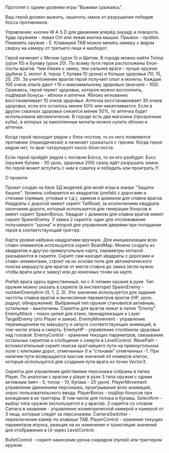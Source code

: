 Прототип с одним уровнем игры "Выживи сражаясь".

Ваш герой должен выжить, зашитить замок от разрушения победив босса противников.

Управление: кнопки W A S D для движения вперёд (назад) и поворота. Удар оружием - левая Ctrl или левая кнопка мышки. Прыжок - пробел. Поменять оружие - E. Клавишей TAB можно менять камеру с видом сверху на камеру от третьего лица и наоборот.

Герой начинает с Мечом (урон 5) и Щитом. В городе можно найти Топор (урон 10) и Булаву (урон 20). По всему пути героя расположены блок-посты врагов. Чем ближе к замку, тем сильнее враги - лучше оружие (дубина 2, молот 4, торор 7, булава 10 урона) и больше здоровья (10, 15, 20, 25). За уничтожение врагов герой получает опыт и монеты. Каждые 100 очков опыта дают +10 к максимальному здоровью (вначале - 100). Сражаясь, герой теряет здоровье, которое можно восполнить, подбирая бонусы - яблоки и аптечки. Яблоко мгновенно восстанавливает 10 очков здоровья. Аптечка восстанавливает 30 очков здоровья, если его осталось менее 50% или накапливается. Если в других схватках здоровье снизится менее 50%, то аптечка будет использована автоматически. В городе есть два магазина (прозрачные кубы), в которых за накопленные монеты можно купить яблоки и аптечки. 

Когда герой проходит рядом с блок-постом, то из него появляется противник (периодически) и начинает сражаться с героем. Когда героя рядом нет, то враг патрулирует около блок-поста.

Если герой пройдёт рядом с логовом Босса, то он его разбудит. Босс (оружие булава - 30 урон, здоровье 200) сразу идёт разрушать замок. Но герой может вступить с ним в схватку и победить или проиграть !!!


О проекте

Проект создан на базе 3Д моделей для моей игры в жанре "Защити башню". Уровень собирается из квадратов (prefab) с дорогами и стенами (прямые, угловые и т.д.), замком и домиком для спавна врагов. Квадраты с дорогой имеют скрипт TailRoad, за исключением квадрата окончания дороги, который используется для генерации бонусов и имеет скрипт SpawnBonus. Квадрат с домиком для спавна врагов имеет скрипт SpawnEnemy. У замка 2 скрипта: один для отслеживания получаемого "урона" и второй для управления дверями при попадании героя в соответствующий триггер. 

Карта уровня набрана квадратами вручную. Для инициализации всех спавн-элементов используется скрипт BoardMap. Можно создать из квадратов и другую прямоугольную карту, параметры которой указываются в скрипте. Скрипт сам находит квадраты с дорогами и спавн-элементами, строит на их основе поле для автоматического поиска маршрута для врагов от места спавна до замка (если нужно чтобы враги шли к замку) или до конечных точек на карте.

Prefab врага здесь единственный, но с 4 типами оружия в руке. Тип оружия можно указать в скрипте (в инспекторе) SpawnEnemy - numberEnemyArm (0, 1, 2, 3). Это значение используется для задания частоты спавна врагов и вычисления параметров врагов (HP, урон, радиус обнаружения). Выбранный тип оружия становится активным, остальные - выключены. Скрипты для врагов лежат в папке "Enemy". EnemyAttack - поиск целей для атаки, принадлежащих к Layer TargetEnemy (это Player и замок). EnemyMovement - управление перемещением по маршруту и запуск соответствующих анимаций, в том числе атака и смерть. EnemyHP - управление столбиком здоровья над головой. EnemyControl - хранение текущих параметров, связывание остальных скриптов и сообщение о смерти в LevelControl. WavePath - вспомогательный скрипт поиска кратчайшего пути на прямоугольном поле с клетками дорог, отмеченных 0 и "стенами" отмеченных -1. При наличии пути возвращается массив значений int номеров клеток, который используется для создания пути врага из точек Vector3.

Скрипты для управления действиями персонажа собраны в папке Player. По аналогии с врагом у player в руке 3 типа оружия с одним активным (меч - 5, топор - 10, булава - 20 урон). PlayerMovement управление движением персонажа, проигрывание всех анимаций, опрос пользовательского ввода. PlayerBonus - подбор бонусов при вхождении в их триггеры. В том числе для топора и булавы. SelectArm - выбор типа оружия (используется и у врагов). 2 скрипта со словом Camera в названии - управление изометрической камерой и камерой от 3 лица, которые следят за персонажем. CameraSwitcher - переключение камер по клавише TAB. PlayerControl - хранение текущих параметров игрока, реакция на их изменение и трансляция значений для отображения в UI через LevelControl.

BulletControl - скрипт нанесения урона снарядом (пулей) или триггером оружия.

